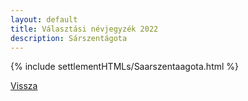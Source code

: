 ```yaml
---
layout: default
title: Választási névjegyzék 2022
description: Sárszentágota
---
```


{% include settlementHTMLs/Saarszentaagota.html %}

[Vissza](../)